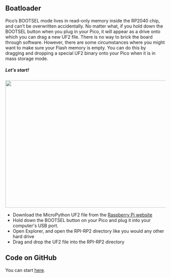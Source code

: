 ## Boatloader
Pico’s BOOTSEL mode lives in read-only memory inside the RP2040 chip, and can’t be overwritten accidentally. No matter what, if you hold down the BOOTSEL button when you plug in your Pico, it will appear as a drive onto which you can drag a new UF2 file. There is no way to brick the board through software. However, there are some circumstances where you might want to make sure your Flash memory is empty. You can do this by dragging and dropping a special UF2 binary onto your Pico when it is in mass storage mode.

##### Let's start!

<img src="https://user-images.githubusercontent.com/112697142/203794985-e073254f-8b41-41f4-8bf4-881ad45725aa.jpeg" width="600" height="400">



- Download the MicroPython UF2 file from the [Raspberry Pi website](https://www.raspberrypi.com/documentation/microcontrollers/raspberry-pi-pico.html#resetting-flash-memory)
- Hold down the BOOTSEL button on your Pico and plug it into your computer's USB port.
- Open Explorer, and open the RPI-RP2 directory like you would any other hard drive
- Drag and drop the UF2 file into the RPI-RP2 directory



## Code on GitHub
 You can start [here](https://github.com/raspberrypi/pico-examples/blob/master/flash/nuke/nuke.c "here").

